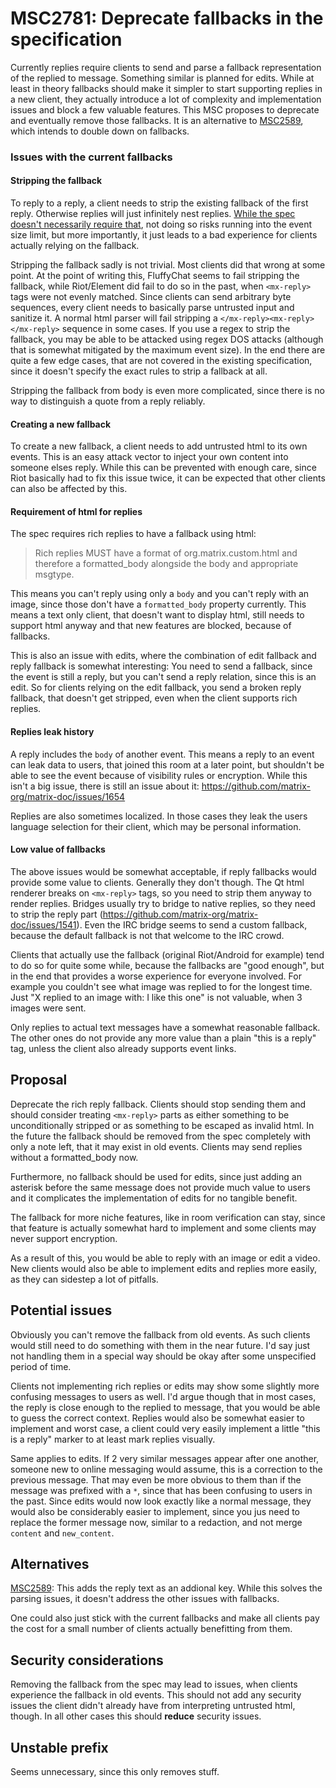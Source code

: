# MSC2781: Deprecate fallbacks in the specification

Currently replies require clients to send and parse a fallback representation of
the replied to message. Something similar is planned for edits. While at least
in theory fallbacks should make it simpler to start supporting replies in a new
client, they actually introduce a lot of complexity and implementation issues
and block a few valuable features. This MSC proposes to deprecate and eventually
remove those fallbacks. It is an alternative to
[MSC2589](https://github.com/matrix-org/matrix-doc/pull/2589), which intends to
double down on fallbacks.

### Issues with the current fallbacks

#### Stripping the fallback

To reply to a reply, a client needs to strip the existing fallback of the first
reply. Otherwise replies will just infinitely nest replies. [While the spec doesn't necessarily require that](https://github.com/matrix-org/matrix-doc/issues/1541),
not doing so risks running into the event size limit, but more importantly, it
just leads to a bad experience for clients actually relying on the fallback.

Stripping the fallback sadly is not trivial. Most clients did that wrong at some
point. At the point of writing this, FluffyChat seems to fail stripping the
fallback, while Riot/Element did fail to do so in the past, when `<mx-reply>`
tags were not evenly matched. Since clients can send arbitrary byte sequences,
every client needs to basically parse untrusted input and sanitize it. A normal
html parser will fail stripping a `</mx-reply><mx-reply></mx-reply>` sequence in
some cases. If you use a regex to strip the fallback, you may be able to be
attacked using regex DOS attacks (although that is somewhat mitigated by the
maximum event size). In the end there are quite a few edge cases, that are not
covered in the existing specification, since it doesn't specify the exact rules
to strip a fallback at all.

Stripping the fallback from body is even more complicated, since there is no way
to distinguish a quote from a reply reliably.

#### Creating a new fallback

To create a new fallback, a client needs to add untrusted html to its own
events. This is an easy attack vector to inject your own content into someone
elses reply. While this can be prevented with enough care, since Riot basically
had to fix this issue twice, it can be expected that other clients can also be
affected by this.

#### Requirement of html for replies

The spec requires rich replies to have a fallback using html:

> Rich replies MUST have a format of org.matrix.custom.html and therefore a formatted_body alongside the body and appropriate msgtype.

This means you can't reply using only a `body` and you can't reply with an
image, since those don't have a `formatted_body` property currently. This means
a text only client, that doesn't want to display html, still needs to support
html anyway and that new features are blocked, because of fallbacks.

This is also an issue with edits, where the combination of edit fallback and
reply fallback is somewhat interesting: You need to send a fallback, since the
event is still a reply, but you can't send a reply relation, since this is an
edit. So for clients relying on the edit fallback, you send a broken reply
fallback, that doesn't get stripped, even when the client supports rich replies.

#### Replies leak history

A reply includes the `body` of another event. This means a reply to an event can
leak data to users, that joined this room at a later point, but shouldn't be
able to see the event because of visibility rules or encryption. While this
isn't a big issue, there is still an issue about it: https://github.com/matrix-org/matrix-doc/issues/1654

Replies are also sometimes localized. In those cases they leak the users
language selection for their client, which may be personal information.

#### Low value of fallbacks

The above issues would be somewhat acceptable, if reply fallbacks would provide
some value to clients. Generally they don't though. The Qt html renderer breaks
on `<mx-reply>` tags, so you need to strip them anyway to render replies.
Bridges usually try to bridge to native replies, so they need to strip the reply
part (https://github.com/matrix-org/matrix-doc/issues/1541). Even the IRC bridge
seems to send a custom fallback, because the default fallback is not that
welcome to the IRC crowd.

Clients that actually use the fallback (original Riot/Android for example) tend
to do so for quite some while, because the fallbacks are "good enough", but in
the end that provides a worse experience for everyone involved. For example you
couldn't see what image was replied to for the longest time. Just "X replied to
an image with: I like this one" is not valuable, when 3 images were sent.

Only replies to actual text messages have a somewhat reasonable fallback. The
other ones do not provide any more value than a plain "this is a reply" tag,
unless the client also already supports event links.

## Proposal

Deprecate the rich reply fallback. Clients should stop sending them and should
consider treating `<mx-reply>` parts as either something to be unconditionally
stripped or as something to be escaped as invalid html. In the future the
fallback should be removed from the spec completely with only a note left, that
it may exist in old events. Clients may send replies without a formatted_body
now.

Furthermore, no fallback should be used for edits, since just adding an asterisk
before the same message does not provide much value to users and it complicates
the implementation of edits for no tangible benefit.

The fallback for more niche features, like in room verification can stay, since
that feature is actually somewhat hard to implement and some clients may never
support encryption.

As a result of this, you would be able to reply with an image or edit a video.
New clients would also be able to implement edits and replies more easily, as
they can sidestep a lot of pitfalls.

## Potential issues

Obviously you can't remove the fallback from old events. As such clients would
still need to do something with them in the near future. I'd say just not
handling them in a special way should be okay after some unspecified period of
time.

Clients not implementing rich replies or edits may show some slightly more
confusing messages to users as well. I'd argue though that in most cases, the
reply is close enough to the replied to message, that you would be able to guess
the correct context. Replies would also be somewhat easier to implement and
worst case, a client could very easily implement a little "this is a reply"
marker to at least mark replies visually.

Same applies to edits. If 2 very similar messages appear after one another,
someone new to online messaging would assume, this is a correction to the
previous message. That may even be more obvious to them than if the message was
prefixed with a `*`, since that has been confusing to users in the past. Since
edits would now look exactly like a normal message, they would also be
considerably easier to implement, since you jus need to replace the former
message now, similar to a redaction, and not merge `content` and `new_content`.

## Alternatives

[MSC2589](https://github.com/matrix-org/matrix-doc/pull/2589): This adds the
reply text as an addional key. While this solves the parsing issues, it
doesn't address the other issues with fallbacks.

One could also just stick with the current fallbacks and make all clients pay
the cost for a small number of clients actually benefitting from them.

## Security considerations

Removing the fallback from the spec may lead to issues, when clients experience
the fallback in old events. This should not add any security issues the
client didn't already have from interpreting untrusted html, though. In all
other cases this should **reduce** security issues.

## Unstable prefix

Seems unnecessary, since this only removes stuff.
